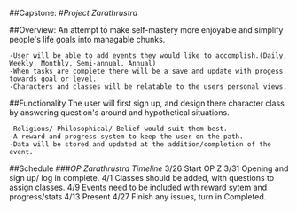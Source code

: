 ##Capstone: 
#*Project Zarathrustra*

##Overview:
        An attempt to make self-mastery more enjoyable and simplify 
    people's life goals into managable chunks.
    
    -User will be able to add events they would like to accomplish.(Daily, Weekly, Monthly, Semi-annual, Annual)
    -When tasks are complete there will be a save and update with progess towards goal or level.
    -Characters and classes will be relatable to the users personal views.
    
##Functionality
       The user will first sign up, and design there character class by answering question's around
    and hypothetical situations.
    
    -Religious/ Philosophical/ Belief would suit them best.
    -A reward and progress system to keep the user on the path.
    -Data will be stored and updated at the addition/completion of the event.
    
##Schedule
   ###*OP Zarathrustra Timeline*
    3/26 Start OP Z
    3/31 Opening and sign up/ log in complete.
    4/1 Classes should be added, with questions to assign classes.
    4/9 Events need to be included with reward sytem and progress/stats
    4/13 Present
    4/27 Finish any issues, turn in Completed. 
    
    

